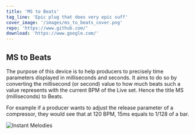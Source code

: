 ```yaml
---
title: 'MS to Beats'
tag_line: 'Epic plug that does very epic suff'
cover_image: '/images/ms_to_beats_cover.png'
repo: 'https://www.github.com/'
download: 'https://www.google.com/'
---
```


## MS to Beats

The purpose of this device is to help producers to precisely time parameters displayed in milliseconds and seconds. It aims to do so by converting the millisecond (or second) value to how much beats such a value represents with the current BPM of the Live set. Hence the title MS (milliseconds) to Beats.

For example if a producer wants to adjust the release parameter of a compressor, they would see that at 120 BPM, 15ms equals to 1/128 of a bar.

![Instant Melodies](/images/mstb1.gif 'Instant Melodies')
